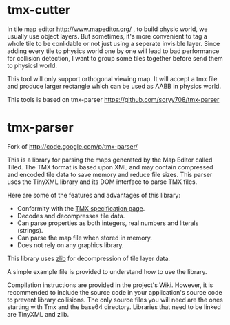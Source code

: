 tmx-cutter
==========
In tile map editor http://www.mapeditor.org/ , to build physic world, we usually use object layers.
But sometimes, it's more convenient to tag a whole tile to be conlidable or not just using a seperate invisible layer.
Since adding every tile to physics world one by one will lead to bad performance for collision detection,
I want to group some tiles together before send them to physicsl world.

This tool will only support orthogonal viewing map. It will accept a tmx file and produce larger rectangle which can be used as AABB in physics world.

This tools is based on tmx-parser https://github.com/soryy708/tmx-parser

tmx-parser
==========

Fork of http://code.google.com/p/tmx-parser/

This is a library for parsing the maps generated by the Map Editor called Tiled.
The TMX format is based upon XML and may contain compressed and encoded tile data to save memory and reduce file sizes.
This parser uses the TinyXML library and its DOM interface to parse TMX files.

Here are some of the features and advantages of this library:

- Conformity with the [TMX specification page](https://github.com/bjorn/tiled/wiki/TMX-Map-Format).
- Decodes and decompresses tile data.
- Can parse properties as both integers, real numbers and literals (strings).
- Can parse the map file when stored in memory.
- Does not rely on any graphics library. 

This library uses [zlib](http://www.zlib.net/) for decompression of tile layer data.

A simple example file is provided to understand how to use the library.

Compilation instructions are provided in the project's Wiki. However, it is recommended to include the source code in your application's source code to prevent library collisions. The only source files you will need are the ones starting with Tmx and the base64 directory. Libraries that need to be linked are TinyXML and zlib.
